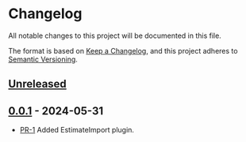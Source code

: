 # Changelog

All notable changes to this project will be documented in this file.

The format is based on [Keep a Changelog](https://keepachangelog.com/en/1.1.0/),
and this project adheres to [Semantic Versioning](https://semver.org/spec/v2.0.0.html).

## [Unreleased]

## [0.0.1] - 2024-05-31

* [PR-1](https://github.com/ITK-Leantime/leantime-estimateimport/pull/1)
  Added EstimateImport plugin.

[Unreleased]: https://github.com/ITK-Leantime/leantime-estimateimport/compare/0.0.1...HEAD
[0.0.1]: https://github.com/ITK-Leantime/leantime-estimateimport/releases/tag/0.0.1
